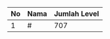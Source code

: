| No | Nama            | Jumlah Level |
|----|-----------------|--------------|
| 1  | #    |    707        |
